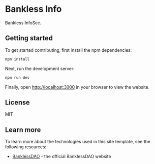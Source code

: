 # Bankless Info

Bankless InfoSec.

## Getting started

To get started contributing, first install the npm dependencies:

```bash
npm install
```

Next, run the development server:

```bash
npm run dev
```

Finally, open [http://localhost:3000](http://localhost:3000) in your browser to view the website.

## License

MIT

## Learn more

To learn more about the technologies used in this site template, see the following resources:

- [BanklessDAO](https://banklessdao.community) - the official BanklessDAO website
